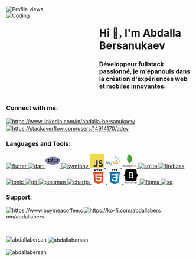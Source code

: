 <img src="https://komarev.com/ghpvc/?username=abdallabersan&label=Profile%20views&color=0e75b6&style=flat" alt="Profile views" />
<div style="display: block; width: 100%; overflow: hidden;">
  <div style="width: 50%; float: left;">
    <!-- Ici, placez votre image ou contenu qui doit aller à gauche -->
    <img align="left" alt="Coding" width="400" src="https://cdn.dribbble.com/users/330915/screenshots/3587000/10_coding_dribbble.gif">
  </div>
  <div style="width: 50%; float: right;">
    <!-- Ici, placez votre contenu texte qui doit aller à droite -->
    <h1>Hi 👋, I'm Abdalla Bersanukaev</h1>
    <h3>Développeur fullstack passionné, je m'épanouis dans la création d'expériences web et mobiles innovantes.</h3>
  </div>
</div>

<div style="display: block;">
<h3 align="left">Connect with me:</h3>
<p align="left">
<a href="https://www.linkedin.com/in/abdalla-bersanukaev/" target="blank"><img align="center" src="https://raw.githubusercontent.com/rahuldkjain/github-profile-readme-generator/master/src/images/icons/Social/linked-in-alt.svg" alt="https://www.linkedin.com/in/abdalla-bersanukaev/" height="30" width="40" /></a>
<a href="https://stackoverflow.com/users/14914170/adev" target="blank"><img align="center" src="https://raw.githubusercontent.com/rahuldkjain/github-profile-readme-generator/master/src/images/icons/Social/stack-overflow.svg" alt="https://stackoverflow.com/users/14914170/adev" height="30" width="40" /></a>
</p>
</div>

<h3 align="left">Languages and Tools:</h3>
<p align="left"> 
  <a href="https://flutter.dev" target="_blank" rel="noreferrer"> <img src="https://www.vectorlogo.zone/logos/flutterio/flutterio-icon.svg" alt="flutter" width="40" height="40"/> </a> 
  <a href="https://dart.dev" target="_blank" rel="noreferrer"> <img src="https://www.vectorlogo.zone/logos/dartlang/dartlang-icon.svg" alt="dart" width="40" height="40"/> </a> 
  <a href="https://www.php.net" target="_blank" rel="noreferrer"> <img src="https://raw.githubusercontent.com/devicons/devicon/master/icons/php/php-original.svg" alt="php" width="40" height="40"/> </a> 
  <a href="https://symfony.com" target="_blank" rel="noreferrer"> <img src="https://symfony.com/logos/symfony_black_03.svg" alt="symfony" width="40" height="40"/> </a> 
  <a href="https://developer.mozilla.org/en-US/docs/Web/JavaScript" target="_blank" rel="noreferrer"> <img src="https://raw.githubusercontent.com/devicons/devicon/master/icons/javascript/javascript-original.svg" alt="javascript" width="40" height="40"/> </a> 
  <a href="https://www.mysql.com/" target="_blank" rel="noreferrer"> <img src="https://raw.githubusercontent.com/devicons/devicon/master/icons/mysql/mysql-original-wordmark.svg" alt="mysql" width="40" height="40"/> </a> 
  <a href="https://www.mongodb.com/" target="_blank" rel="noreferrer"> <img src="https://raw.githubusercontent.com/devicons/devicon/master/icons/mongodb/mongodb-original-wordmark.svg" alt="mongodb" width="40" height="40"/> </a> 
  <a href="https://www.sqlite.org/" target="_blank" rel="noreferrer"> <img src="https://www.vectorlogo.zone/logos/sqlite/sqlite-icon.svg" alt="sqlite" width="40" height="40"/> </a> 
  <a href="https://firebase.google.com/" target="_blank" rel="noreferrer"> <img src="https://www.vectorlogo.zone/logos/firebase/firebase-icon.svg" alt="firebase" width="40" height="40"/> </a> 
  <a href="https://ionicframework.com" target="_blank" rel="noreferrer"> <img src="https://upload.wikimedia.org/wikipedia/commons/d/d1/Ionic_Logo.svg" alt="ionic" width="40" height="40"/> </a> 
  <a href="https://git-scm.com/" target="_blank" rel="noreferrer"> <img src="https://www.vectorlogo.zone/logos/git-scm/git-scm-icon.svg" alt="git" width="40" height="40"/> </a> 
  <a href="https://postman.com" target="_blank" rel="noreferrer"> <img src="https://www.vectorlogo.zone/logos/getpostman/getpostman-icon.svg" alt="postman" width="40" height="40"/> </a> 
  <a href="https://www.chartjs.org" target="_blank" rel="noreferrer"> <img src="https://www.chartjs.org/media/logo-title.svg" alt="chartjs" width="40" height="40"/> </a> 
  <a href="https://www.w3.org/html/" target="_blank" rel="noreferrer"> <img src="https://raw.githubusercontent.com/devicons/devicon/master/icons/html5/html5-original-wordmark.svg" alt="html5" width="40" height="40"/> </a> 
  <a href="https://www.w3schools.com/css/" target="_blank" rel="noreferrer"> <img src="https://raw.githubusercontent.com/devicons/devicon/master/icons/css3/css3-original-wordmark.svg" alt="css3" width="40" height="40"/> </a> 
  <a href="https://getbootstrap.com" target="_blank" rel="noreferrer"> <img src="https://raw.githubusercontent.com/devicons/devicon/master/icons/bootstrap/bootstrap-plain-wordmark.svg" alt="bootstrap" width="40" height="40"/> </a> 
  <a href="https://www.figma.com/" target="_blank" rel="noreferrer"> <img src="https://www.vectorlogo.zone/logos/figma/figma-icon.svg" alt="figma" width="40" height="40"/> </a> 
  <a href="https://www.adobe.com/products/xd.html" target="_blank" rel="noreferrer"> <img src="https://download.logo.wine/logo/Adobe_XD/Adobe_XD-Logo.wine.png" alt="xd" width="40" height="40"/> </a> 
</p>

<h3 align="left">Support:</h3>
<p><a href="https://www.buymeacoffee.com/abdallabers"> <img align="left" src="https://cdn.buymeacoffee.com/buttons/v2/default-yellow.png" height="50" width="210" alt="https://www.buymeacoffee.com/abdallabers" /></a><a href="https://ko-fi.com/abdallabers"> <img align="left" src="https://cdn.ko-fi.com/cdn/kofi3.png?v=3" height="50" width="210" alt="https://ko-fi.com/abdallabers" /></a></p><br>

<br><br>

<p><img align="left" src="https://github-readme-stats.vercel.app/api/top-langs?username=abdallabersan&show_icons=true&locale=en&layout=compact" alt="abdallabersan" /></p>

<p>&nbsp;<img align="center" src="https://github-readme-stats.vercel.app/api?username=abdallabersan&show_icons=true&locale=en" alt="abdallabersan" /></p>

<p><img align="center" src="https://github-readme-streak-stats.herokuapp.com/?user=abdallabersan&" alt="abdallabersan" /></p>
